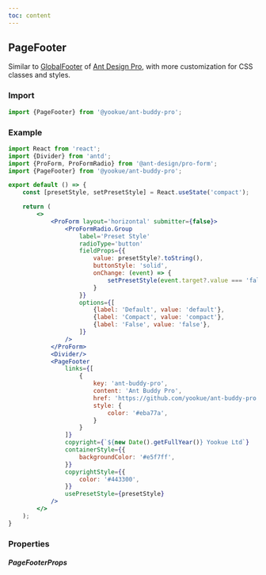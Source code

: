 ```yaml
---
toc: content
---
```


## PageFooter

Similar to [GlobalFooter](https://github.com/ant-design/pro-components/blob/v1/packages/layout/src/components/GlobalFooter/index.tsx) of [Ant Design Pro](https://pro.ant.design/), with more customization for CSS classes and styles.

### Import

```jsx | pure
import {PageFooter} from '@yookue/ant-buddy-pro';
```

### Example

```jsx
import React from 'react';
import {Divider} from 'antd';
import {ProForm, ProFormRadio} from '@ant-design/pro-form';
import {PageFooter} from '@yookue/ant-buddy-pro';

export default () => {
    const [presetStyle, setPresetStyle] = React.useState('compact');

    return (
        <>
            <ProForm layout='horizontal' submitter={false}>
                <ProFormRadio.Group
                    label='Preset Style'
                    radioType='button'
                    fieldProps={{
                        value: presetStyle?.toString(),
                        buttonStyle: 'solid',
                        onChange: (event) => {
                            setPresetStyle(event.target?.value === 'false' ? false : event.target?.value);
                        }
                    }}
                    options={[
                        {label: 'Default', value: 'default'},
                        {label: 'Compact', value: 'compact'},
                        {label: 'False', value: 'false'},
                    ]}
                />
            </ProForm>
            <Divider/>
            <PageFooter
                links={[
                    {
                        key: 'ant-buddy-pro',
                        content: 'Ant Buddy Pro',
                        href: 'https://github.com/yookue/ant-buddy-pro',
                        style: {
                            color: '#eba77a',
                        }
                    }
                ]}
                copyright={`${new Date().getFullYear()} Yookue Ltd`}
                containerStyle={{
                    backgroundColor: '#e5f7ff',
                }}
                copyrightStyle={{
                    color: '#443300',
                }}
                usePresetStyle={presetStyle}
            />
        </>
    );
}
```

### Properties

##### PageFooterProps

<API src="@/layout/PageFooter/index.tsx" hideTitle></API>
